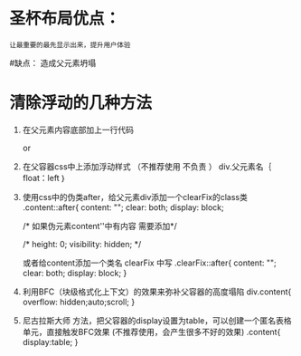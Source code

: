 # 圣杯布局优点：
    让最重要的最先显示出来，提升用户体验
#缺点：
    造成父元素坍塌

# 清除浮动的几种方法
1. 在父元素内容底部加上一行代码  <div style="clear:left"></div>  or  <div style="clear:both"></div>
2. 在父容器css中上添加浮动样式  （不推荐使用  不负责 ）
      div.父元素名｛
       float：left
      ｝
3. 使用css中的伪类after，给父元素div添加一个clearFix的class类
   .content::after{
    content: "";
    clear: both;
    display: block;

    /* 如果伪元素content''中有内容  需要添加*/

    /* height: 0;
    visibility: hidden; */

    或者给content添加一个类名 clearFix 中写
    .clearFix::after{
    content: "";
    clear: both;
    display: block;
  }
4. 利用BFC（块级格式化上下文）的效果来弥补父容器的高度塌陷
   div.content{
      overflow: hidden;auto;scroll;
    }
5. 尼古拉斯大师  方法，把父容器的display设置为table，可以创建一个匿名表格单元，直接触发BFC效果  (不推荐使用，会产生很多不好的效果)
   .content{
     display:table;
   }
